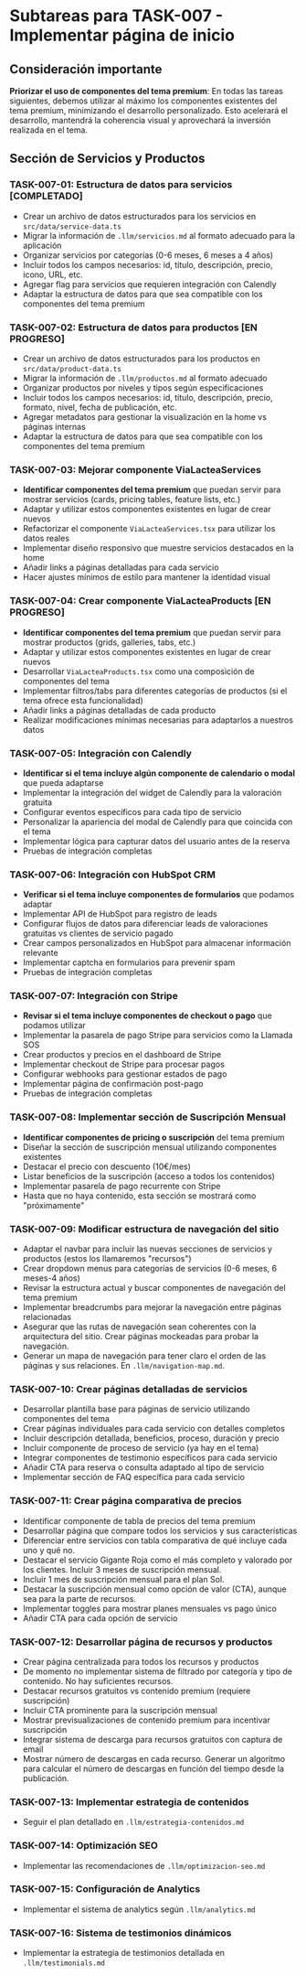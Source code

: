 # Subtareas para TASK-007 - Implementar página de inicio

## Consideración importante
**Priorizar el uso de componentes del tema premium**: En todas las tareas siguientes, debemos utilizar al máximo los componentes existentes del tema premium, minimizando el desarrollo personalizado. Esto acelerará el desarrollo, mantendrá la coherencia visual y aprovechará la inversión realizada en el tema.

## Sección de Servicios y Productos

### TASK-007-01: Estructura de datos para servicios [COMPLETADO]
- Crear un archivo de datos estructurados para los servicios en `src/data/service-data.ts`
- Migrar la información de `.llm/servicios.md` al formato adecuado para la aplicación
- Organizar servicios por categorías (0-6 meses, 6 meses a 4 años)
- Incluir todos los campos necesarios: id, título, descripción, precio, icono, URL, etc.
- Agregar flag para servicios que requieren integración con Calendly
- Adaptar la estructura de datos para que sea compatible con los componentes del tema premium

### TASK-007-02: Estructura de datos para productos [EN PROGRESO]
- Crear un archivo de datos estructurados para los productos en `src/data/product-data.ts`
- Migrar la información de `.llm/productos.md` al formato adecuado
- Organizar productos por niveles y tipos según especificaciones
- Incluir todos los campos necesarios: id, título, descripción, precio, formato, nivel, fecha de publicación, etc.
- Agregar metadatos para gestionar la visualización en la home vs páginas internas
- Adaptar la estructura de datos para que sea compatible con los componentes del tema premium

### TASK-007-03: Mejorar componente ViaLacteaServices
- **Identificar componentes del tema premium** que puedan servir para mostrar servicios (cards, pricing tables, feature lists, etc.)
- Adaptar y utilizar estos componentes existentes en lugar de crear nuevos
- Refactorizar el componente `ViaLacteaServices.tsx` para utilizar los datos reales
- Implementar diseño responsivo que muestre servicios destacados en la home
- Añadir links a páginas detalladas para cada servicio
- Hacer ajustes mínimos de estilo para mantener la identidad visual

### TASK-007-04: Crear componente ViaLacteaProducts [EN PROGRESO]
- **Identificar componentes del tema premium** que puedan servir para mostrar productos (grids, galleries, tabs, etc.)
- Adaptar y utilizar estos componentes existentes en lugar de crear nuevos
- Desarrollar `ViaLacteaProducts.tsx` como una composición de componentes del tema
- Implementar filtros/tabs para diferentes categorías de productos (si el tema ofrece esta funcionalidad)
- Añadir links a páginas detalladas de cada producto
- Realizar modificaciones mínimas necesarias para adaptarlos a nuestros datos

### TASK-007-05: Integración con Calendly
- **Identificar si el tema incluye algún componente de calendario o modal** que pueda adaptarse
- Implementar la integración del widget de Calendly para la valoración gratuita
- Configurar eventos específicos para cada tipo de servicio
- Personalizar la apariencia del modal de Calendly para que coincida con el tema
- Implementar lógica para capturar datos del usuario antes de la reserva
- Pruebas de integración completas

### TASK-007-06: Integración con HubSpot CRM
- **Verificar si el tema incluye componentes de formularios** que podamos adaptar
- Implementar API de HubSpot para registro de leads
- Configurar flujos de datos para diferenciar leads de valoraciones gratuitas vs clientes de servicio pagado
- Crear campos personalizados en HubSpot para almacenar información relevante
- Implementar captcha en formularios para prevenir spam
- Pruebas de integración completas

### TASK-007-07: Integración con Stripe
- **Revisar si el tema incluye componentes de checkout o pago** que podamos utilizar
- Implementar la pasarela de pago Stripe para servicios como la Llamada SOS
- Crear productos y precios en el dashboard de Stripe
- Implementar checkout de Stripe para procesar pagos
- Configurar webhooks para gestionar estados de pago
- Implementar página de confirmación post-pago
- Pruebas de integración completas

### TASK-007-08: Implementar sección de Suscripción Mensual
- **Identificar componentes de pricing o suscripción** del tema premium
- Diseñar la sección de suscripción mensual utilizando componentes existentes
- Destacar el precio con descuento (10€/mes)
- Listar beneficios de la suscripción (acceso a todos los contenidos)
- Implementar pasarela de pago recurrente con Stripe
- Hasta que no haya contenido, esta sección se mostrará como "próximamente"

### TASK-007-09: Modificar estructura de navegación del sitio
- Adaptar el navbar para incluir las nuevas secciones de servicios y productos (estos los llamaremos "recursos")
- Crear dropdown menus para categorías de servicios (0-6 meses, 6 meses-4 años)
- Revisar la estructura actual y buscar componentes de navegación del tema premium
- Implementar breadcrumbs para mejorar la navegación entre páginas relacionadas
- Asegurar que las rutas de navegación sean coherentes con la arquitectura del sitio. Crear páginas mockeadas para probar la navegación.
- Generar un mapa de navegación para tener claro el orden de las páginas y sus relaciones. En `.llm/navigation-map.md`.

### TASK-007-10: Crear páginas detalladas de servicios
- Desarrollar plantilla base para páginas de servicio utilizando componentes del tema
- Crear páginas individuales para cada servicio con detalles completos
- Incluir descripción detallada, beneficios, proceso, duración y precio
- Incluir componente de proceso de servicio (ya hay en el tema)
- Integrar componentes de testimonio específicos para cada servicio
- Añadir CTA para reserva o consulta adaptado al tipo de servicio
- Implementar sección de FAQ específica para cada servicio

### TASK-007-11: Crear página comparativa de precios
- Identificar componente de tabla de precios del tema premium
- Desarrollar página que compare todos los servicios y sus características
- Diferenciar entre servicios con tabla comparativa de qué incluye cada uno y qué no.
- Destacar el servicio Gigante Roja como el más completo y valorado por los clientes. Incluir 3 meses de suscripción mensual.
- Incluir 1 mes de suscripción mensual para el plan Sol.
- Destacar la suscripción mensual como opción de valor (CTA), aunque sea para la parte de recursos.
- Implementar toggles para mostrar planes mensuales vs pago único
- Añadir CTA para cada opción de servicio

### TASK-007-12: Desarrollar página de recursos y productos
- Crear página centralizada para todos los recursos y productos
- De momento no implementar sistema de filtrado por categoría y tipo de contenido. No hay suficientes recursos.
- Destacar recursos gratuitos vs contenido premium (requiere suscripción)
- Incluir CTA prominente para la suscripción mensual
- Mostrar previsualizaciones de contenido premium para incentivar suscripción
- Integrar sistema de descarga para recursos gratuitos con captura de email
- Mostrar número de descargas en cada recurso. Generar un algoritmo para calcular el número de descargas en función del tiempo desde la publicación.

### TASK-007-13: Implementar estrategia de contenidos
- Seguir el plan detallado en `.llm/estrategia-contenidos.md`

### TASK-007-14: Optimización SEO
- Implementar las recomendaciones de `.llm/optimizacion-seo.md`

### TASK-007-15: Configuración de Analytics
- Implementar el sistema de analytics según `.llm/analytics.md`

### TASK-007-16: Sistema de testimonios dinámicos
- Implementar la estrategia de testimonios detallada en `.llm/testimonials.md`